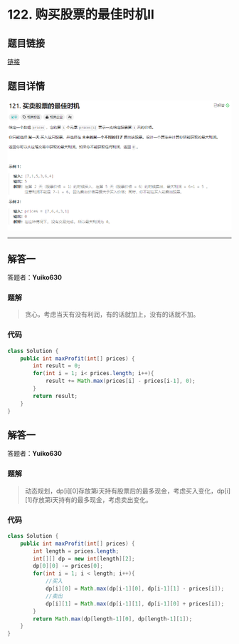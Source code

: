 # 122. 购买股票的最佳时机II
## 题目链接  
[链接](https://leetcode.cn/problems/best-time-to-buy-and-sell-stock-ii/)
## 题目详情
![](Img/121.png)

***
## 解答一
答题者：**Yuiko630**

### 题解
>贪心，考虑当天有没有利润，有的话就加上，没有的话就不加。

### 代码
``` java
class Solution {
    public int maxProfit(int[] prices) {
        int result = 0;
        for(int i = 1; i< prices.length; i++){
            result += Math.max(prices[i] - prices[i-1], 0);
        }
        return result;
    }
}
```

## 解答一
答题者：**Yuiko630**

### 题解
>动态规划，dp[i][0]存放第i天持有股票后的最多现金，考虑买入变化，dp[i][1]存放第i天持有的最多现金，考虑卖出变化。

### 代码
``` java
class Solution {
    public int maxProfit(int[] prices) {
        int length = prices.length;
        int[][] dp = new int[length][2];
        dp[0][0] -= prices[0];
        for(int i = 1; i < length; i++){
            //买入
            dp[i][0] = Math.max(dp[i-1][0], dp[i-1][1] - prices[i]);
            //卖出
            dp[i][1] = Math.max(dp[i-1][1], dp[i-1][0] + prices[i]);
        }
        return Math.max(dp[length-1][0], dp[length-1][1]);
    }
}
```